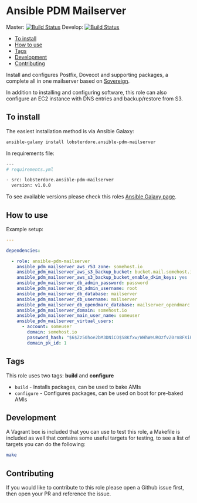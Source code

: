 # Ansible PDM Mailserver

Master: [![Build Status](https://travis-ci.org/lobsterdore/ansible-pdm-mailserver.svg?branch=master)](https://travis-ci.org/lobsterdore/ansible-pdm-mailserver)
Develop: [![Build Status](https://travis-ci.org/lobsterdore/ansible-pdm-mailserver.svg?branch=develop)](https://travis-ci.org/lobsterdore/ansible-pdm-mailserver)

* [To install](#to-install)
* [How to use](#how-to-use)
* [Tags](#tags)
* [Development](#development)
* [Contributing](#contributing)

Install and configures Postfix, Dovecot and supporting packages, a complete all in one
mailserver based on [Sovereign](https://github.com/sovereign/sovereign).

In addition to installing and configuring software, this role can also configure
an EC2 instance with DNS entries and backup/restore from S3.





## To install

The easiest installation method is via Ansible Galaxy:

```BASH
ansible-galaxy install lobsterdore.ansible-pdm-mailserver
```

In requirements file:

```BASH
---
# requirements.yml

- src: lobsterdore.ansible-pdm-mailserver
  version: v1.0.0

```

To see available versions please check this roles [Ansible Galaxy page](https://galaxy.ansible.com/lobsterdore/ansible-pdm-mailserver/).




## How to use

Example setup:

```YAML
---

dependencies:

  - role: ansible-pdm-mailserver
    ansible_pdm_mailserver_aws_r53_zone: somehost.io
    ansible_pdm_mailserver_aws_s3_backup_bucket: bucket.mail.somehost.io
    ansible_pdm_mailserver_aws_s3_backup_bucket_enable_dkim_keys: yes
    ansible_pdm_mailserver_db_admin_password: password
    ansible_pdm_mailserver_db_admin_username: root
    ansible_pdm_mailserver_db_database: mailserver
    ansible_pdm_mailserver_db_username: mailserver
    ansible_pdm_mailserver_db_opendmarc_database: mailserver_opendmarc
    ansible_pdm_mailserver_domain: somehost.io
    ansible_pdm_mailserver_main_user_name: someuser
    ansible_pdm_mailserver_virtual_users:
      - account: someuser
        domain: somehost.io
        password_hash: "$6$Zz50hoe2bM3DNiCO$S8Kfxw/WHhWeUROzfvZ0rn8FXiPSiRCoV0oHQFMizzE5ugUk4xufBb0K/t5oCEMs4AE8XySywmGpXRF3/UlWA1"
        domain_pk_id: 1

```




## Tags

This role uses two tags: **build** and **configure**

* `build` - Installs packages, can be used to bake AMIs
* `configure` - Configures packages, can be used on boot for pre-baked AMIs




## Development

A Vagrant box is included that you can use to test this role, a Makefile is included as well
that contains some useful targets for testing, to see a list of targets you can do the following:

```BASH
make
```




## Contributing

If you would like to contribute to this role please open a Github issue first, then open your PR and reference the issue.

